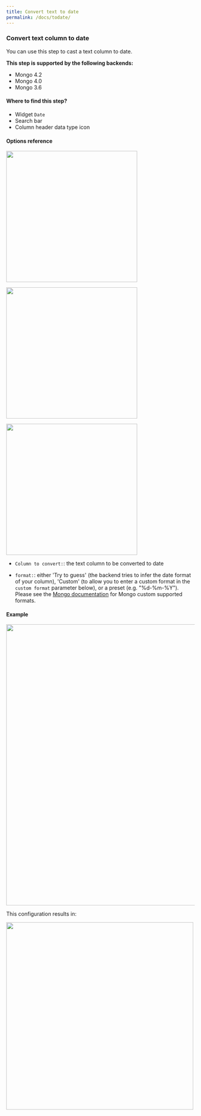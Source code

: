 ```yaml
---
title: Convert text to date
permalink: /docs/todate/
---
```


### Convert text column to date

You can use this step to cast a text column to date.

**This step is supported by the following backends:**

- Mongo 4.2
- Mongo 4.0
- Mongo 3.6

#### Where to find this step?

- Widget `Date`
- Search bar
- Column header data type icon

#### Options reference

<img src="../../img/docs/user-interface/todate_step_form.jpg" width="350" /></br>

<img src="../../img/docs/user-interface/todate_step_form_presets.jpg" width="350" /></br>

<img src="../../img/docs/user-interface/todate_step_form_custom.jpg" width="350" /></br>

- `Column to convert:`: the text column to be converted to date

- `format:`: either 'Try to guess' (the backend tries to infer the date format of your column),
  'Custom' (to allow you to enter a custom format in the `custom format` parameter below),
  or a preset (e.g. "%d-%m-%Y"). Please see the [Mongo documentation](https://docs.mongodb.com/manual/reference/operator/aggregation/dateFromString/index.html#datefromstring-format-specifiers)
  for Mongo custom supported formats.

#### Example

<img src="../../img/docs/user-interface/todate_example_conf.jpg" width="750" />

This configuration results in:

<img src="../../img/docs/user-interface/todate_example_result.jpg" width="500" />
